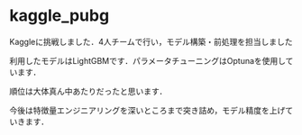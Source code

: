 # kaggle_pubg

Kaggleに挑戦しました．4人チームで行い，モデル構築・前処理を担当しました

利用したモデルはLightGBMです．パラメータチューニングはOptunaを使用しています．

順位は大体真ん中あたりだったと思います．

今後は特徴量エンジニアリングを深いところまで突き詰め，モデル精度を上げていきます．
